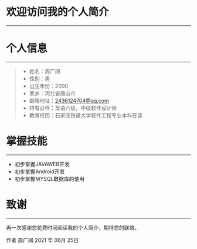 
# 欢迎访问我的个人简介
 
------
# 个人信息
-------
 
> * 姓名：周广阔
> * 性别：男
> * 出生年份：2000
> * 家乡：河北省唐山市
> * 邮箱地址：2436124704@qq.com
> * 持有证件：英语六级，中级软件设计师
> * 教育经历：石家庄铁道大学软件工程专业本科在读


# 掌握技能
------
 - 初步掌握JAVAWEB开发
 - 初步掌握Android开发
 - 初步掌握MYSQL数据库的使用

# 致谢
------
 
再一次感谢您花费时间阅读我的个人简介，期待您的联络。
 
作者 周广阔 
2021 年 06月 25日    
